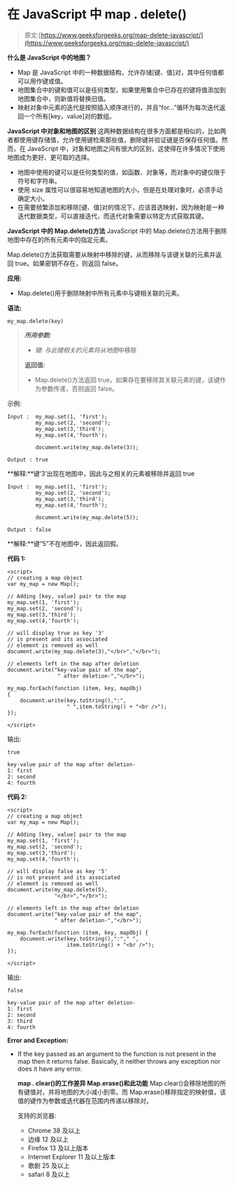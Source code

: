 # 在 JavaScript 中 map . delete()

> 原文:[https://www.geeksforgeeks.org/map-delete-javascript/](https://www.geeksforgeeks.org/map-delete-javascript/)

**什么是 JavaScript 中的地图？**

*   Map 是 JavaScript 中的一种数据结构，允许存储[键、值]对，其中任何值都可以用作键或值。
*   地图集合中的键和值可以是任何类型，如果使用集合中已存在的键将值添加到地图集合中，则新值将替换旧值。
*   映射对象中元素的迭代是按照插入顺序进行的，并且“for…”循环为每次迭代返回一个所有[key，value]对的数组。

**JavaScript 中对象和地图的区别**
这两种数据结构在很多方面都是相似的，比如两者都使用键存储值，允许使用键检索那些值，删除键并验证键是否保存任何值。然而，在 JavaScript 中，对象和地图之间有很大的区别，这使得在许多情况下使用地图成为更好、更可取的选择。

*   地图中使用的键可以是任何类型的值，如函数、对象等，而对象中的键仅限于符号和字符串。
*   使用 size 属性可以很容易地知道地图的大小，但是在处理对象时，必须手动确定大小。
*   在需要频繁添加和移除[键、值]对的情况下，应该首选映射，因为映射是一种迭代数据类型，可以直接迭代，而迭代对象需要以特定方式获取其键。

**JavaScript 中的 Map.delete()方法**
JavaScript 中的 Map.delete()方法用于删除地图中存在的所有元素中的指定元素。

Map.delete()方法获取需要从映射中移除的键，从而移除与该键关联的元素并返回 true。如果密钥不存在，则返回 false。

**应用:**

*   Map.delete()用于删除映射中所有元素中与键相关联的元素。

**语法:**

```
my_map.delete(key)

```

> ***所用参数:***
> 
> *   *键:* *与此键相关的元素将从地图*中移除
> 
> **返回值:**
> 
> *   Map.delete()方法返回 true，如果存在要移除其关联元素的键，该键作为参数传递，否则返回 false。

示例:

```
Input :  my_map.set(1, 'first');
         my_map.set(2, 'second');
         my_map.set(3,'third');
         my_map.set(4,'fourth');

         document.write(my_map.delete(3));

Output : true

```

**解释:**键‘3’出现在地图中，因此与之相关的元素被移除并返回 true

```
Input :  my_map.set(1, 'first');
         my_map.set(2, 'second');
         my_map.set(3,'third');
         my_map.set(4,'fourth');

         document.write(my_map.delete(5));

Output : false

```

**解释:**键“5”不在地图中，因此返回假。

**代码 1:**

```
<script>
// creating a map object
var my_map = new Map();

// Adding [key, value] pair to the map
my_map.set(1, 'first');
my_map.set(2, 'second');
my_map.set(3,'third');
my_map.set(4,'fourth');

// will display true as key '3'
// is present and its associated  
// element is removed as well
document.write(my_map.delete(3),"</br>","</br>");

// elements left in the map after deletion
document.write("key-value pair of the map",
                " after deletion-","</br>");

my_map.forEach(function (item, key, mapObj) 
{ 
    document.write(key.toString(),":",
                   " ",item.toString() + "<br />"); 
}); 

</script>                        
```

输出:

```
true

key-value pair of the map after deletion-
1: first
2: second
4: fourth

```

**代码 2:**

```
<script>
// creating a map object
var my_map = new Map();

// Adding [key, value] pair to the map
my_map.set(1, 'first');
my_map.set(2, 'second');
my_map.set(3,'third');
my_map.set(4,'fourth');

// will display false as key '5'
// is not present and its associated  
// element is removed as well
document.write(my_map.delete(5),
               "</br>","</br>");

// elements left in the map after deletion
document.write("key-value pair of the map",
               " after deletion-","</br>");

my_map.forEach(function (item, key, mapObj) { 
    document.write(key.toString(),":"," ",
                   item.toString() + "<br />"); 
}); 

</script>                    
```

输出:

```
false

key-value pair of the map after deletion-
1: first
2: second
3: third
4: fourth

```

**Error and Exception:**

*   If the key passed as an argument to the function is not present in the map then it returns false. Basically, it neither throws any exception nor does it have any error.

    **map . clear()的工作差异 Map.erase()和此功能**
    Map.clear()会移除地图的所有键值对，并将地图的大小减小到零。而 Map.erase()移除指定的映射值，该值的键作为参数或迭代器在范围内传递以移除对。

    支持的浏览器:

    *   Chrome 38 及以上
    *   边缘 12 及以上
    *   Firefox 13 及以上版本
    *   Internet Explorer 11 及以上版本
    *   歌剧 25 及以上
    *   safari 8 及以上